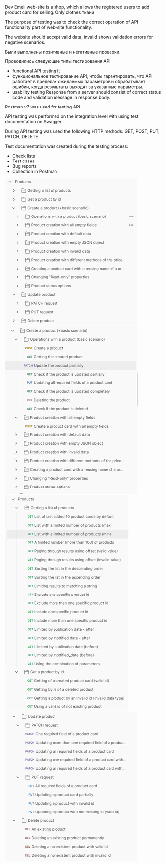 Dev Emeli web-site is a shop, which allows the registered users to add product card for selling. Only clothes ткани

The purpose of testing was to check the correct operation of API functionality   part of web-site functionality.



The website should accept valid data, invalid shows validation errors for negative scenarios.


Были выполнены позитивные и негативные проверки.

Проводились следующие типы тестирования API
- functional API testing
It 
- функциональное тестирование API, чтобы гарантировать, что API работает в пределах ожидаемых параметров и обрабатывает ошибки, когда результаты выходят за указанные параметры. 
- usability testing
Response from a server should consist of correct status code and validation message in response body. 

Postman v7 was used for testing API.

API testing was performed on the integration level with using test documentation on Swagger.

During API testing was used the following HTTP methods: GET, POST, PUT, PATCH, DELETE

Test documentation was created during the testing process:
- Check lists
- Test cases
- Bug reports
- Collection in Postman

<img windth="500px" src="https://github.com/NikUrs/NikolayUrsalov/blob/975f77ceb66e87df6e68a75eae08a27d380eee0a/img/1.png">
<img windth="500px" src="https://github.com/NikUrs/NikolayUrsalov/blob/d1bb0ce734afef373060cdb08f8f3d7bd8a3bce9/img/2.png">
<img windth="500px" src="https://github.com/NikUrs/NikolayUrsalov/blob/d1bb0ce734afef373060cdb08f8f3d7bd8a3bce9/img/3.png">
<img windth="500px" src="https://github.com/NikUrs/NikolayUrsalov/blob/d1bb0ce734afef373060cdb08f8f3d7bd8a3bce9/img/4.png">
